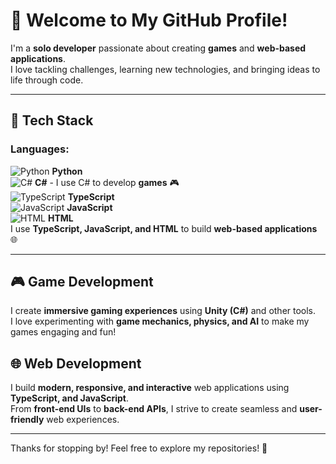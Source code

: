# 👋 Welcome to My GitHub Profile!

I'm a **solo developer** passionate about creating **games** and **web-based applications**.  
I love tackling challenges, learning new technologies, and bringing ideas to life through code.

---

## 🚀 Tech Stack  

### Languages:  
![Python](https://img.shields.io/badge/Python-3776AB?style=for-the-badge&logo=python&logoColor=white) **Python**  
![C#](https://img.shields.io/badge/C%23-239120?style=for-the-badge&logo=csharp&logoColor=white) **C#** - I use C# to develop **games** 🎮  
![TypeScript](https://img.shields.io/badge/TypeScript-3178C6?style=for-the-badge&logo=typescript&logoColor=white) **TypeScript**  
![JavaScript](https://img.shields.io/badge/JavaScript-F7DF1E?style=for-the-badge&logo=javascript&logoColor=black) **JavaScript**  
![HTML](https://img.shields.io/badge/HTML5-E34F26?style=for-the-badge&logo=html5&logoColor=white) **HTML**  
I use **TypeScript, JavaScript, and HTML** to build **web-based applications** 🌐  

---

## 🎮 Game Development  

I create **immersive gaming experiences** using **Unity (C#)** and other tools.  
I love experimenting with **game mechanics, physics, and AI** to make my games engaging and fun!  

## 🌐 Web Development  

I build **modern, responsive, and interactive** web applications using **TypeScript, and JavaScript**.  
From **front-end UIs** to **back-end APIs**, I strive to create seamless and **user-friendly** web experiences.  

---

Thanks for stopping by! Feel free to explore my repositories! 🚀  
